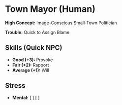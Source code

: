 # Town Mayor (Human)

**High Concept:** Image-Conscious Small-Town Politician

**Trouble:** Quick to Assign Blame

## Skills (Quick NPC)
- **Good (+3):** Provoke
- **Fair (+2):** Rapport
- **Average (+1):** Will

## Stress
- **Mental:** [ ] [ ]
